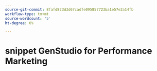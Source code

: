 ```yaml
---
source-git-commit: 8fafd823d3d67cadfe095857723ba1e57e2a14fb
workflow-type: tm+mt
source-wordcount: '5'
ht-degree: 0%

---
```

# snippet GenStudio for Performance Marketing
